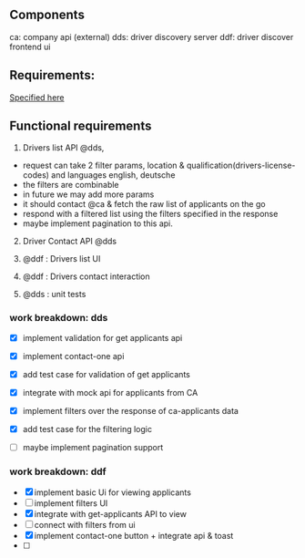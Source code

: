 
## Components
ca: company api (external)
dds: driver discovery server
ddf: driver discover frontend ui

## Requirements:
[Specified here](./tech-summary.md)

## Functional requirements

1. Drivers list API @dds, 
 - request can take 2 filter params, location & qualification(drivers-license-codes) and languages english, deutsche
 - the filters are combinable
 - in future we may add more params
 - it should contact @ca & fetch the raw list of applicants on the go
 - respond with a filtered list using the filters specified in the response
 - maybe implement pagination to this api.


2. Driver Contact API @dds

3. @ddf : Drivers list UI

4. @ddf : Drivers contact interaction

5. @dds : unit tests


### work breakdown: dds

- [x] implement validation for get applicants api
- [x] implement contact-one api 
- [x] add test case for validation of get applicants
- [x] integrate with mock api for applicants from CA
- [x] implement filters over the response of ca-applicants data
- [x] add test case for the filtering logic
- [ ] maybe implement pagination support


### work breakdown: ddf
- [x] implement basic Ui for viewing applicants
- [ ] implement filters UI
- [x] integrate with get-applicants API to view
- [ ] connect with filters from ui
- [x] implement contact-one button + integrate api & toast
- [ ] 